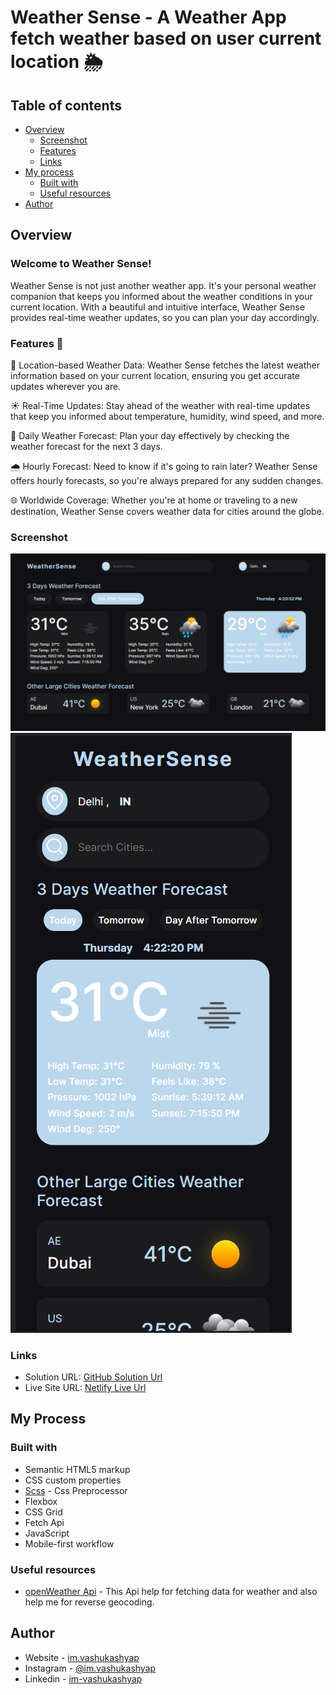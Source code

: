 # Weather Sense - A Weather App fetch weather based on user current location  🌦️

## Table of contents

- [Overview](#overview)
  - [Screenshot](#screenshot)
  - [Features](#features-🌈)
  - [Links](#links)
- [My process](#my-process)
  - [Built with](#built-with)
  - [Useful resources](#useful-resources)
- [Author](#author)

## Overview

### Welcome to Weather Sense!

Weather Sense is not just another weather app. It's your personal weather companion that keeps you informed about the weather conditions in your current location. With a beautiful and intuitive interface, Weather Sense provides real-time weather updates, so you can plan your day accordingly.

### Features 🌈

📍 Location-based Weather Data: Weather Sense fetches the latest weather information based on your current location, ensuring you get accurate updates wherever you are.

☀️ Real-Time Updates: Stay ahead of the weather with real-time updates that keep you informed about temperature, humidity, wind speed, and more.

🌅 Daily Weather Forecast: Plan your day effectively by checking the weather forecast for the next 3 days.

🌧️ Hourly Forecast: Need to know if it's going to rain later? Weather Sense offers hourly forecasts, so you're always prepared for any sudden changes.

🌐 Worldwide Coverage: Whether you're at home or traveling to a new destination, Weather Sense covers weather data for cities around the globe.

### Screenshot

![Desktop](./public/Desktop.png)
![Mobile](./public/Mobile.png)

### Links

- Solution URL: [GitHub Solution Url](https://github.com/vashu-kashyap/Weather-Sense)
- Live Site URL: [Netlify Live Url](https://64c248920b1f2002a1267d2d--storied-chimera-da6f39.netlify.app/)

## My Process

### Built with

- Semantic HTML5 markup
- CSS custom properties
- [Scss](https://sass-lang.com/) - Css Preprocessor
- Flexbox
- CSS Grid
- Fetch Api
- JavaScript
- Mobile-first workflow

### Useful resources

- [openWeather Api](https://openweathermap.org/api) - This Api help for fetching data for weather and also help me for reverse geocoding. 

## Author

- Website - [im.vashukashyap](https://imvashukashyap.online/)
- Instagram - [@im.vashukashyap](https://www.instagram.com/im.vashukashyap/)
- Linkedin - [im-vashukashyap](https://www.linkedin.com/in/im-vashukashyap/)
